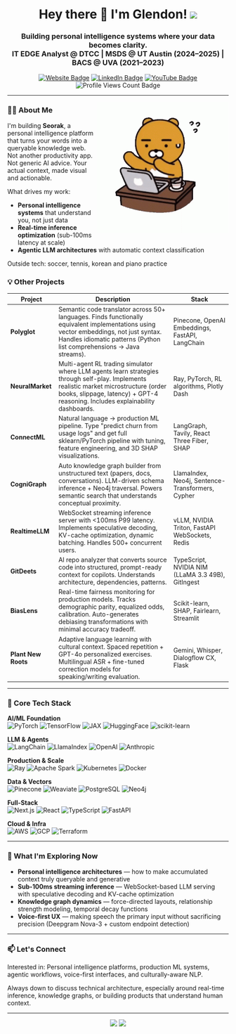 <h1 align="center">
  Hey there 👋 I'm Glendon!
  <img src="https://media.giphy.com/media/hvRJCLFzcasrR4ia7z/giphy.gif" width="30px"/>
</h1>

<h3 align="center">
  Building personal intelligence systems where your data becomes clarity.<br>
  IT EDGE Analyst @ DTCC | MSDS @ UT Austin (2024–2025) | BACS @ UVA (2021–2023)
</h3>

<div align="center">
  <a href="https://glendonchin.com"><img src="https://img.shields.io/badge/Website-3B7EBF?style=for-the-badge&logo=google-chrome&logoColor=white" alt="Website Badge"></a>
  <a href="https://www.linkedin.com/in/glendonchin/"><img src="https://img.shields.io/badge/LinkedIn-0077B5?style=for-the-badge&logo=linkedin&logoColor=white" alt="LinkedIn Badge"/></a>
  <a href="https://www.youtube.com/@chinmeister23"><img src="https://img.shields.io/badge/YouTube-red?style=for-the-badge&logo=youtube&logoColor=white" alt="YouTube Badge"/></a>
  <img src="https://komarev.com/ghpvc/?username=glendonC&style=for-the-badge" alt="Profile Views Count Badge">
</div>

---

<img align="right" alt="Coding" width="300" src="kakaofriends-kakao-talk.gif" />

### 👨‍💻 About Me

I'm building **Seorak**, a personal intelligence platform that turns your words into a queryable knowledge web. Not another productivity app. Not generic AI advice. Your actual context, made visual and actionable.

What drives my work:
- **Personal intelligence systems** that understand you, not just data
- **Real-time inference optimization** (sub-100ms latency at scale)
- **Agentic LLM architectures** with automatic context classification

Outside tech: soccer, tennis, korean and piano practice

### 💡 Other Projects

| Project | Description | Stack |
|--------|-------------|-------|
| **Polyglot** | Semantic code translator across 50+ languages. Finds functionally equivalent implementations using vector embeddings, not just syntax. Handles idiomatic patterns (Python list comprehensions → Java streams). | Pinecone, OpenAI Embeddings, FastAPI, LangChain |
| **NeuralMarket** | Multi-agent RL trading simulator where LLM agents learn strategies through self-play. Implements realistic market microstructure (order books, slippage, latency) + GPT-4 reasoning. Includes explainability dashboards. | Ray, PyTorch, RL algorithms, Plotly Dash |
| **ConnectML** | Natural language → production ML pipeline. Type "predict churn from usage logs" and get full sklearn/PyTorch pipeline with tuning, feature engineering, and 3D SHAP visualizations. | LangGraph, Tavily, React Three Fiber, SHAP |
| **CogniGraph** | Auto knowledge graph builder from unstructured text (papers, docs, conversations). LLM-driven schema inference + Neo4j traversal. Powers semantic search that understands conceptual proximity. | LlamaIndex, Neo4j, Sentence-Transformers, Cypher |
| **RealtimeLLM** | WebSocket streaming inference server with <100ms P99 latency. Implements speculative decoding, KV-cache optimization, dynamic batching. Handles 500+ concurrent users. | vLLM, NVIDIA Triton, FastAPI WebSockets, Redis |
| **GitDeets** | AI repo analyzer that converts source code into structured, prompt-ready context for copilots. Understands architecture, dependencies, patterns. | TypeScript, NVIDIA NIM (LLaMA 3.3 49B), GitIngest |
| **BiasLens** | Real-time fairness monitoring for production models. Tracks demographic parity, equalized odds, calibration. Auto-generates debiasing transformations with minimal accuracy tradeoff. | Scikit-learn, SHAP, Fairlearn, Streamlit |
| **Plant New Roots** | Adaptive language learning with cultural context. Spaced repetition + GPT-4o personalized exercises. Multilingual ASR + fine-tuned correction models for speaking/writing evaluation. | Gemini, Whisper, Dialogflow CX, Flask |

---

### 🧰 Core Tech Stack

**AI/ML Foundation**  
![PyTorch](https://img.shields.io/badge/-PyTorch-EE4C2C?style=flat&logo=pytorch)
![TensorFlow](https://img.shields.io/badge/-TensorFlow-FF6F00?style=flat&logo=tensorflow)
![JAX](https://img.shields.io/badge/-JAX-000000?style=flat)
![HuggingFace](https://img.shields.io/badge/-HuggingFace-FFD21E?style=flat&logo=huggingface&logoColor=black)
![scikit-learn](https://img.shields.io/badge/-scikit--learn-F7931E?style=flat&logo=scikitlearn)

**LLM & Agents**  
![LangChain](https://img.shields.io/badge/-LangChain-2E86C1?style=flat)
![LlamaIndex](https://img.shields.io/badge/-LlamaIndex-FFB6C1?style=flat)
![OpenAI](https://img.shields.io/badge/-OpenAI-412991?style=flat&logo=openai)
![Anthropic](https://img.shields.io/badge/-Anthropic-181818?style=flat)

**Production & Scale**  
![Ray](https://img.shields.io/badge/-Ray-1E90FF?style=flat)
![Apache Spark](https://img.shields.io/badge/-Spark-E25A1C?style=flat&logo=apachespark)
![Kubernetes](https://img.shields.io/badge/-Kubernetes-326CE5?style=flat&logo=kubernetes)
![Docker](https://img.shields.io/badge/-Docker-2496ED?style=flat&logo=docker)

**Data & Vectors**  
![Pinecone](https://img.shields.io/badge/-Pinecone-5A6DFF?style=flat)
![Weaviate](https://img.shields.io/badge/-Weaviate-3C4AD9?style=flat)
![PostgreSQL](https://img.shields.io/badge/-PostgreSQL-336791?style=flat&logo=postgresql)
![Neo4j](https://img.shields.io/badge/-Neo4j-4581C3?style=flat&logo=neo4j)

**Full-Stack**  
![Next.js](https://img.shields.io/badge/-Next.js-000000?style=flat&logo=next.js)
![React](https://img.shields.io/badge/-React-20232A?style=flat&logo=react)
![TypeScript](https://img.shields.io/badge/-TypeScript-3178C6?style=flat&logo=typescript)
![FastAPI](https://img.shields.io/badge/-FastAPI-009688?style=flat&logo=fastapi)

**Cloud & Infra**  
![AWS](https://img.shields.io/badge/-AWS-232F3E?style=flat&logo=amazonaws)
![GCP](https://img.shields.io/badge/-GCP-4285F4?style=flat&logo=googlecloud)
![Terraform](https://img.shields.io/badge/-Terraform-7B42BC?style=flat&logo=terraform)

---

### 🎯 What I'm Exploring Now

- **Personal intelligence architectures** — how to make accumulated context truly queryable and generative
- **Sub-100ms streaming inference** — WebSocket-based LLM serving with speculative decoding and KV-cache optimization
- **Knowledge graph dynamics** — force-directed layouts, relationship strength modeling, temporal decay functions
- **Voice-first UX** — making speech the primary input without sacrificing precision (Deepgram Nova-3 + custom endpoint detection)

---

### 📫 Let's Connect

Interested in: Personal intelligence platforms, production ML systems, agentic workflows, voice-first interfaces, and culturally-aware NLP.

Always down to discuss technical architecture, especially around real-time inference, knowledge graphs, or building products that understand human context.

---

<div align="center">
  <img src="https://github-readme-stats.vercel.app/api?username=glendonC&theme=tokyonight&show_icons=true&hide=stars" height="165"/>
  <img src="https://streak-stats.demolab.com?user=glendonC&theme=tokyonight&hide_border=true" height="165"/>
</div>
